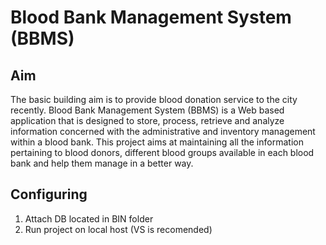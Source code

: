 # Blood Bank Management System (BBMS)

## Aim
The basic building aim is to provide blood donation service to the city recently.
Blood Bank Management System (BBMS) is a Web based application that is designed to store, process, retrieve and analyze information concerned with the administrative and inventory management within a blood bank.
This project aims at maintaining all the information pertaining to blood donors, different blood groups available in each blood bank and help them manage in a better way.

## Configuring
1. Attach DB located in BIN folder 
2. Run project on local host (VS is recomended)  
